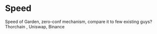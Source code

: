 # Speed

Speed of Garden, zero-conf mechanism, compare it to few existing guys?\
Thorchain , Uniswap, Binance
